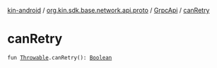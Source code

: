 [kin-android](../../index.md) / [org.kin.sdk.base.network.api.proto](../index.md) / [GrpcApi](index.md) / [canRetry](./can-retry.md)

# canRetry

`fun `[`Throwable`](https://kotlinlang.org/api/latest/jvm/stdlib/kotlin/-throwable/index.html)`.canRetry(): `[`Boolean`](https://kotlinlang.org/api/latest/jvm/stdlib/kotlin/-boolean/index.html)